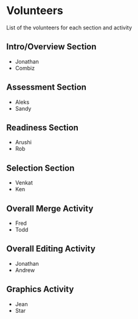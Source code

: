 # Volunteers

List of the volunteers for each section and activity

## Intro/Overview Section

- Jonathan
- Combiz

## Assessment Section

- Aleks
- Sandy

## Readiness Section

- Arushi
- Rob

## Selection Section

- Venkat
- Ken

## Overall Merge Activity

- Fred
- Todd

## Overall Editing Activity

- Jonathan
- Andrew

## Graphics Activity

- Jean
- Star
